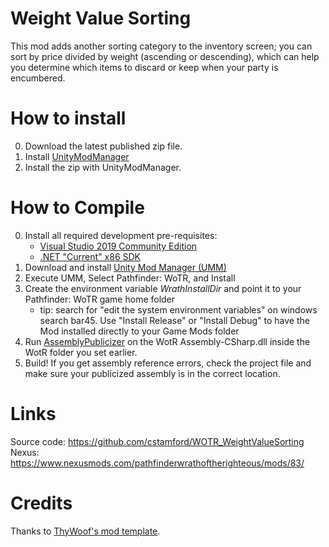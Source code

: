 # Weight Value Sorting

This mod adds another sorting category to the inventory screen; you can sort by price divided by weight (ascending or descending), which can help you determine which items to discard or keep when your party is encumbered.

# How to install

0. Download the latest published zip file.
1. Install [UnityModManager](https://www.nexusmods.com/site/mods/21)
2. Install the zip with UnityModManager.

# How to Compile

0. Install all required development pre-requisites:
	- [Visual Studio 2019 Community Edition](https://visualstudio.microsoft.com/downloads/)
	- [.NET "Current" x86 SDK](https://dotnet.microsoft.com/download/visual-studio-sdks)
1. Download and install [Unity Mod Manager (UMM)](https://www.nexusmods.com/site/mods/21)
2. Execute UMM, Select Pathfinder: WoTR, and Install
3. Create the environment variable *WrathInstallDir* and point it to your Pathfinder: WoTR game home folder
	- tip: search for "edit the system environment variables" on windows search bar45. Use "Install Release" or "Install Debug" to have the Mod installed directly to your Game Mods folder
4. Run [AssemblyPublicizer](https://github.com/CabbageCrow/AssemblyPublicizer) on the WotR Assembly-CSharp.dll inside the WotR folder you set earlier.
5. Build! If you get assembly reference errors, check the project file and make sure your publicized assembly is in the correct location.

# Links

Source code: https://github.com/cstamford/WOTR_WeightValueSorting
Nexus: https://www.nexusmods.com/pathfinderwrathoftherighteous/mods/83/

# Credits

Thanks to [ThyWoof's mod template](https://github.com/ThyWoof/PathfinderWoTRModTemplate).
